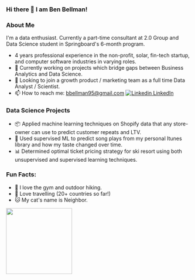 ### Hi there 👋 I am Ben Bellman! 

<!--
**benjaminbellman/benjaminbellman** is a ✨ _special_ ✨ repository because its `README.md` (this file) appears on your GitHub profile.


- 🔭 I’m currently working on bridging the gap between Business Analytics and Data Science
- 🌱 I’m currently pursuing Springboard's 6 month Data Science Program. 
- 👯 I’m looking to collaborate on projects which bridge the gap between Business Analytics and Data Science. 
- 🤔 I’m looking for help with ...

- 😄 Pronouns: He/Him
- ⚡ Fun fact: My cat's name is Neighbor and my car's License plate is "Neighbor". 
-->

### About Me 
I'm a data enthusiast. Currently a part-time consultant at 2.0 Group and Data Science student in Springboard's 6-month program. 
- 4 years professional experience in the non-profit, solar, fin-tech startup, and computer software industries in varying roles.  
- 🔭 Currently working on projects which bridge gaps between Business Analytics and Data Science. 
- 👨‍ Looking to join a growth product / marketing team as a full time Data Analyst / Scientist.
- 📫 How to reach me: bbellman95@gmail.com [![Linkedin](https://i.stack.imgur.com/gVE0j.png) LinkedIn](https://www.linkedin.com/in/ben95/)   

### Data Science Projects 
- 📦 Applied machine learning techniques on Shopify data that any store-owner can use to predict customer repeats and LTV.   
- 🎵 Used supervised ML to predict song plays from my personal Itunes library and how my taste changed over time. 
- 📊 Determined optimal ticket pricing strategy for ski resort using both unsupervised and supervised learning techniques. 

### Fun Facts: 
- 💪 I love the gym and outdoor hiking. 
- 🌴 Love travelling (20+ countries so far!) 
- 🐱 My cat's name is Neighbor.


<img height="180em" src="https://github-readme-stats.vercel.app/api?username=benjaminbellman&show_icons=true&hide_border=true&&count_private=true&include_all_commits=true" />
